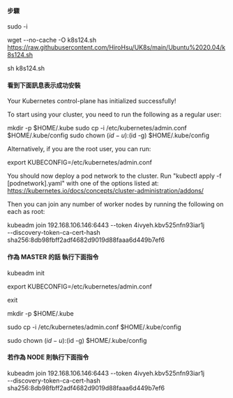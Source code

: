 #### 步驟

sudo -i

wget --no-cache -O k8s124.sh https://raw.githubusercontent.com/HiroHsu/UK8s/main/Ubuntu%2020.04/k8s124.sh

sh k8s124.sh

#### 看到下面訊息表示成功安裝
Your Kubernetes control-plane has initialized successfully!

To start using your cluster, you need to run the following as a regular user:

  mkdir -p $HOME/.kube
  sudo cp -i /etc/kubernetes/admin.conf $HOME/.kube/config
  sudo chown $(id -u):$(id -g) $HOME/.kube/config

Alternatively, if you are the root user, you can run:

  export KUBECONFIG=/etc/kubernetes/admin.conf

You should now deploy a pod network to the cluster.
Run "kubectl apply -f [podnetwork].yaml" with one of the options listed at:
  https://kubernetes.io/docs/concepts/cluster-administration/addons/

Then you can join any number of worker nodes by running the following on each as root:

kubeadm join 192.168.106.146:6443 --token 4ivyeh.kbv525nfn93iar1j \
        --discovery-token-ca-cert-hash sha256:8db98fbff2adf4682d9019d88faaa6d449b7ef6



#### 作為 MASTER 的話 執行下面指令
kubeadm init

export KUBECONFIG=/etc/kubernetes/admin.conf

exit

mkdir -p $HOME/.kube

sudo cp -i /etc/kubernetes/admin.conf $HOME/.kube/config

sudo chown $(id -u):$(id -g) $HOME/.kube/config

#### 若作為 NODE 則執行下面指令

kubeadm join 192.168.106.146:6443 --token 4ivyeh.kbv525nfn93iar1j \
        --discovery-token-ca-cert-hash sha256:8db98fbff2adf4682d9019d88faaa6d449b7ef6






